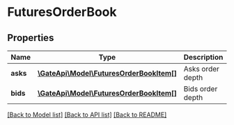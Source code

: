 # FuturesOrderBook

## Properties
Name | Type | Description | Notes
------------ | ------------- | ------------- | -------------
**asks** | [**\GateApi\Model\FuturesOrderBookItem[]**](FuturesOrderBookItem.md) | Asks order depth | 
**bids** | [**\GateApi\Model\FuturesOrderBookItem[]**](FuturesOrderBookItem.md) | Bids order depth | 

[[Back to Model list]](../README.md#documentation-for-models) [[Back to API list]](../README.md#documentation-for-api-endpoints) [[Back to README]](../README.md)


